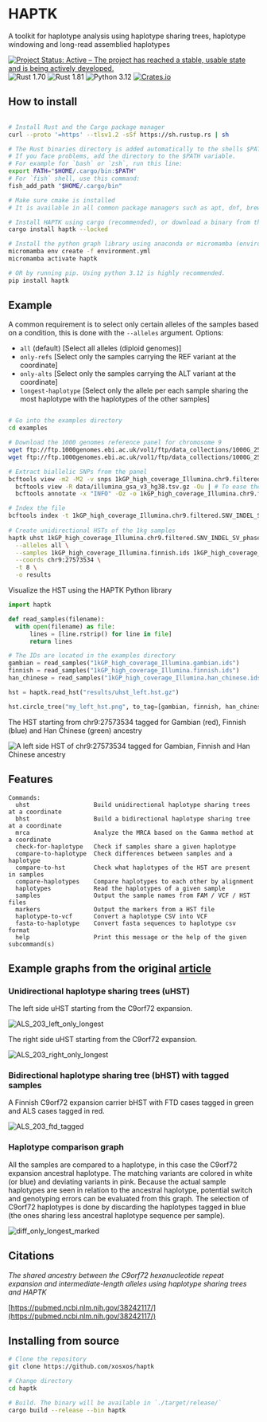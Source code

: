 # HAPTK

A toolkit for haplotype analysis using haplotype sharing trees, haplotype windowing and long-read assemblied haplotypes

[![Project Status: Active – The project has reached a stable, usable state and is being actively developed.](https://www.repostatus.org/badges/latest/active.svg)](https://www.repostatus.org/#active)
![Rust 1.70](https://img.shields.io/badge/rust-1.70-green.svg)
![Rust 1.81](https://img.shields.io/badge/rust-1.81-green.svg)
![Python 3.12](https://img.shields.io/badge/python-3.12-green.svg)
[![Crates.io](https://img.shields.io/crates/v/haptk.svg)](https://crates.io/crates/haptk)

## How to install
```bash

# Install Rust and the Cargo package manager
curl --proto '=https' --tlsv1.2 -sSf https://sh.rustup.rs | sh

# The Rust binaries directory is added automatically to the shells $PATH variable when it is restarted
# If you face problems, add the directory to the $PATH variable.
# For example for `bash` or `zsh`, run this line:
export PATH="$HOME/.cargo/bin:$PATH"
# For `fish` shell, use this command:
fish_add_path "$HOME/.cargo/bin"

# Make sure cmake is installed
# It is available in all common package managers such as apt, dnf, brew

# Install HAPTK using cargo (recommended), or download a binary from the releases page
cargo install haptk --locked

# Install the python graph library using anaconda or micromamba (environment.yml is located at the github root directory)
micromamba env create -f environment.yml
micromamba activate haptk

# OR by running pip. Using python 3.12 is highly recommended.
pip install haptk
```


## Example
A common requirement is to select only certain alleles of the samples based on a condition, this is done with the `--alleles` argument.
Options:
- `all` (default) [Select all alleles (diploid genomes)]
- `only-refs` [Select only the samples carrying the REF variant at the coordinate]
- `only-alts` [Select only the samples carrying the ALT variant at the coordinate]
- `longest-haplotype` [Select only the allele per each sample sharing the most haplotype with the haplotypes of the other samples]

```bash

# Go into the examples directory
cd examples

# Download the 1000 genomes reference panel for chromosome 9
wget ftp://ftp.1000genomes.ebi.ac.uk/vol1/ftp/data_collections/1000G_2504_high_coverage/working/20220422_3202_phased_SNV_INDEL_SV/1kGP_high_coverage_Illumina.chr9.filtered.SNV_INDEL_SV_phased_panel.vcf.gz
wget ftp://ftp.1000genomes.ebi.ac.uk/vol1/ftp/data_collections/1000G_2504_high_coverage/working/20220422_3202_phased_SNV_INDEL_SV/1kGP_high_coverage_Illumina.chr9.filtered.SNV_INDEL_SV_phased_panel.vcf.gz.tbi

# Extract biallelic SNPs from the panel
bcftools view -m2 -M2 -v snps 1kGP_high_coverage_Illumina.chr9.filtered.SNV_INDEL_SV_phased_panel.vcf.gz -Ou |
  bcftools view -R data/illumina_gsa_v3_hg38.tsv.gz -Ou | # To ease the computational load, you can select variants from an SNP array
  bcftools annotate -x "INFO" -Oz -o 1kGP_high_coverage_Illumina.chr9.filtered.SNV_INDEL_SV_phased_panel.biallelic.vcf.gz

# Index the file
bcftools index -t 1kGP_high_coverage_Illumina.chr9.filtered.SNV_INDEL_SV_phased_panel.biallelic.vcf.gz
 
# Create unidirectional HSTs of the 1kg samples
haptk uhst 1kGP_high_coverage_Illumina.chr9.filtered.SNV_INDEL_SV_phased_panel.biallelic.vcf.gz \
  --alleles all \
  --samples 1kGP_high_coverage_Illumina.finnish.ids 1kGP_high_coverage_Illumina.gambian.ids 1kGP_high_coverage_Illumina.han_chinese.ids \
  --coords chr9:27573534 \
  -t 8 \
  -o results

```

Visualize the HST using the HAPTK Python library
```python
import haptk

def read_samples(filename):
  with open(filename) as file:
      lines = [line.rstrip() for line in file]
      return lines

# The IDs are located in the examples directory
gambian = read_samples("1kGP_high_coverage_Illumina.gambian.ids")
finnish = read_samples("1kGP_high_coverage_Illumina.finnish.ids")
han_chinese = read_samples("1kGP_high_coverage_Illumina.han_chinese.ids")

hst = haptk.read_hst("results/uhst_left.hst.gz")

hst.circle_tree("my_left_hst.png", to_tag=[gambian, finnish, han_chinese], colors=["red", "blue", "green"])
```

The HST starting from chr9:27573534 tagged for Gambian (red), Finnish (blue) and Han Chinese (green) ancestry

![A left side HST of chr9:27573534 tagged for Gambian, Finnish and Han Chinese ancestry](./examples/example_left_hst.png)

## Features

```
Commands:
  uhst                  Build unidirectional haplotype sharing trees at a coordinate
  bhst                  Build a bidirectional haplotype sharing tree at a coordinate
  mrca                  Analyze the MRCA based on the Gamma method at a coordinate
  check-for-haplotype   Check if samples share a given haplotype
  compare-to-haplotype  Check differences between samples and a haplotype
  compare-to-hst        Check what haplotypes of the HST are present in samples
  compare-haplotypes    Compare haplotypes to each other by alignment
  haplotypes            Read the haplotypes of a given sample
  samples               Output the sample names from FAM / VCF / HST files
  markers               Output the markers from a HST file
  haplotype-to-vcf      Convert a haplotype CSV into VCF
  fasta-to-haplotype    Convert fasta sequences to haplotype csv format
  help                  Print this message or the help of the given subcommand(s)
```

## Example graphs from the original [article](https://www.biorxiv.org/content/10.1101/2023.07.28.550820v3)

### Unidirectional haplotype sharing trees (uHST)
The left side uHST starting from the C9orf72 expansion.

![ALS_203_left_only_longest](https://github.com/xosxos/haptk/assets/44613540/6be3bcfc-e7f7-432b-926b-006d07aa2498)

The right side uHST starting from the C9orf72 expansion.

![ALS_203_right_only_longest](https://github.com/xosxos/haptk/assets/44613540/b963bac7-1407-40ae-bb60-3afa7ec6f7f1)

### Bidirectional haplotype sharing tree (bHST) with tagged samples
A Finnish C9orf72 expansion carrier bHST with FTD cases tagged in green and ALS cases tagged in red.

![ALS_203_ftd_tagged](https://github.com/xosxos/haptk/assets/44613540/f1193d27-cd78-43b1-b217-f8150dd6c6dd)

### Haplotype comparison graph
All the samples are compared to a haplotype, in this case the C9orf72 expansion ancestral haplotype.
The matching variants are colored in white (or blue) and deviating variants in pink.
Because the actual sample haplotypes are seen in relation to the ancestral haplotype, potential switch and genotyping errors can be evaluated from this graph.
The selection of C9orf72 haplotypes is done by discarding the haplotypes tagged in blue (the ones sharing less ancestral haplotype sequence per sample).

![diff_only_longest_marked](https://github.com/xosxos/haptk/assets/44613540/f9a9b3b5-24b5-467f-9785-76ceba00754c)

## Citations
_The shared ancestry between the C9orf72 hexanucleotide repeat expansion and intermediate-length alleles using haplotype sharing trees and HAPTK_

[https://pubmed.ncbi.nlm.nih.gov/38242117/](https://pubmed.ncbi.nlm.nih.gov/38242117/)

## Installing from source
```bash
# Clone the repository
git clone https://github.com/xosxos/haptk

# Change directory 
cd haptk

# Build. The binary will be available in `./target/release/` 
cargo build --release --bin haptk

```
